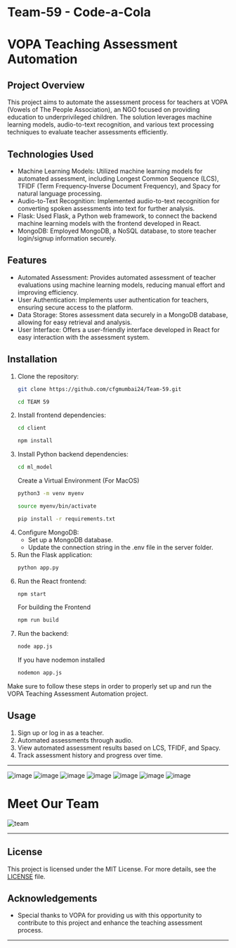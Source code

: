 # Team-59 - Code-a-Cola
# VOPA Teaching Assessment Automation

## Project Overview
This project aims to automate the assessment process for teachers at VOPA (Vowels of The People Association), an NGO focused on providing education to underprivileged children. The solution leverages machine learning models, audio-to-text recognition, and various text processing techniques to evaluate teacher assessments efficiently.

## Technologies Used
- Machine Learning Models: Utilized machine learning models for automated assessment, including Longest Common Sequence (LCS), TFIDF (Term Frequency-Inverse Document Frequency), and Spacy for natural language processing.
- Audio-to-Text Recognition: Implemented audio-to-text recognition for converting spoken assessments into text for further analysis.
- Flask: Used Flask, a Python web framework, to connect the backend machine learning models with the frontend developed in React.
- MongoDB: Employed MongoDB, a NoSQL database, to store teacher login/signup information securely.

## Features
- Automated Assessment: Provides automated assessment of teacher evaluations using machine learning models, reducing manual effort and improving efficiency.
- User Authentication: Implements user authentication for teachers, ensuring secure access to the platform.
- Data Storage: Stores assessment data securely in a MongoDB database, allowing for easy retrieval and analysis.
- User Interface: Offers a user-friendly interface developed in React for easy interaction with the assessment system.


## Installation
1. Clone the repository: 
   ```bash
   git clone https://github.com/cfgmumbai24/Team-59.git
   ```
   ```bash
   cd TEAM 59
   ```
2. Install frontend dependencies: 
    ```bash
   cd client
   ```
   ```bash
   npm install
   ```
3. Install Python backend dependencies:
    ```bash
    cd ml_model
    ```
    Create a Virtual Environment (For MacOS)
     ```bash
    python3 -m venv myenv
    ```
      ```bash
    source myenv/bin/activate
    ```
    ```bash
    pip install -r requirements.txt
    ```
5. Configure MongoDB: 
   - Set up a MongoDB database.
   - Update the connection string in the .env file in the server folder.
6. Run the Flask application: 
   ```bash
   python app.py
   ```
7. Run the React frontend: 
   ```bash
   npm start
   ```
   For building the Frontend
   ```bash
   npm run build
   ```
8. Run the backend: 
   ```bash
   node app.js
   ```
   If you have nodemon installed
   ```bash
   nodemon app.js
   ```

Make sure to follow these steps in order to properly set up and run the VOPA Teaching Assessment Automation project.
## Usage
1. Sign up or log in as a teacher.
2. Automated assessments through audio.
3. View automated assessment results based on LCS, TFIDF, and Spacy.
4. Track assessment history and progress over time.

---
![image](https://github.com/harshnayangithub/Navjeevan/assets/126700987/c0995c6e-4929-4962-831a-dcb16eeb6032)
![image](https://github.com/harshnayangithub/Navjeevan/assets/126700987/4ea7753d-0ce5-4900-8b2b-9363a018568f)
![image](https://github.com/harshnayangithub/Navjeevan/assets/126700987/fdae9aaa-d174-41dc-adbd-02e6e02d7a8b)
![image](https://github.com/harshnayangithub/Navjeevan/assets/126700987/e3f39034-0978-4322-8eb7-e1698995dd09)
![image](https://github.com/harshnayangithub/Navjeevan/assets/126700987/2a2eeeb4-5592-4a8c-9e18-f2befc041b4a)
![image](https://github.com/harshnayangithub/Navjeevan/assets/126700987/641242f6-6dc8-4853-a3e9-72a04879eec0)
![image](https://github.com/harshnayangithub/Navjeevan/assets/126700987/60ad5e9a-fe03-49bf-8fbd-40408f071e82)

# Meet Our Team

![team](https://github.com/harshnayangithub/Navjeevan/assets/126700987/22ceba2a-a421-4c08-a909-e33131bc15aa)

---
## License
This project is licensed under the MIT License. For more details, see the [LICENSE](LICENSE) file.

## Acknowledgements
- Special thanks to VOPA for providing us with this opportunity to contribute to this project and enhance the teaching assessment process.
---
